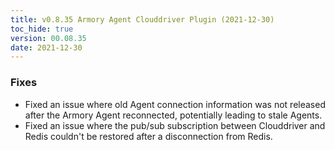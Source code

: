 ```yaml
---
title: v0.8.35 Armory Agent Clouddriver Plugin (2021-12-30)
toc_hide: true
version: 00.08.35
date: 2021-12-30
---
```


### Fixes

* Fixed an issue where old Agent connection information was not released after the Armory Agent reconnected, potentially leading to stale Agents.
* Fixed an issue where the pub/sub subscription between Clouddriver and Redis couldn't be restored after a disconnection from Redis.
